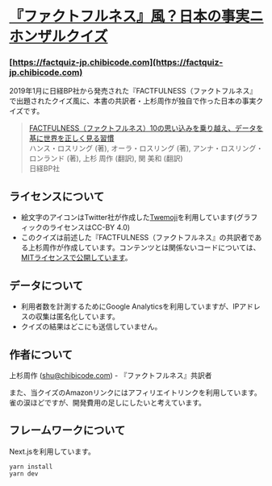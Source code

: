 # [『ファクトフルネス』風？日本の事実ニホンザルクイズ](https://factquiz-jp.chibicode.com)

### [https://factquiz-jp.chibicode.com](https://factquiz-jp.chibicode.com)

2019年1月に日経BP社から発売された『FACTFULNESS（ファクトフルネス』で出題されたクイズ風に、本書の共訳者・上杉周作が独自で作った日本の事実クイズです。

> [FACTFULNESS（ファクトフルネス）10の思い込みを乗り越え、データを基に世界を正しく見る習慣](https://amzn.to/2DtYEsa)<br />
> ハンス・ロスリング (著), オーラ・ロスリング (著), アンナ・ロスリング・ロンランド (著), 上杉 周作  (翻訳), 関 美和 (翻訳)<br />
> 日経BP社

## ライセンスについて

- 絵文字のアイコンはTwitter社が作成した[Twemoji](https://github.com/twitter/twemoji)を利用しています(グラフィックのライセンスはCC-BY 4.0)
- このクイズは前述した『FACTFULNESS（ファクトフルネス』の共訳者である上杉周作が作成しています。コンテンツとは関係ないコードについては、[MITライセンスで公開しています](LICENSE-CODE.md)。

## データについて

- 利用者数を計測するためにGoogle Analyticsを利用していますが、IPアドレスの収集は匿名化しています。
- クイズの結果はどこにも送信していません。

## 作者について

上杉周作 ([shu@chibicode.com](mailto:shu@chibicode.com)) - 『ファクトフルネス』共訳者

また、当クイズのAmazonリンクにはアフィリエイトリンクを利用しています。雀の涙ほどですが、開発費用の足しにしたいと考えています。

## フレームワークについて

Next.jsを利用しています。

```
yarn install
yarn dev
```
